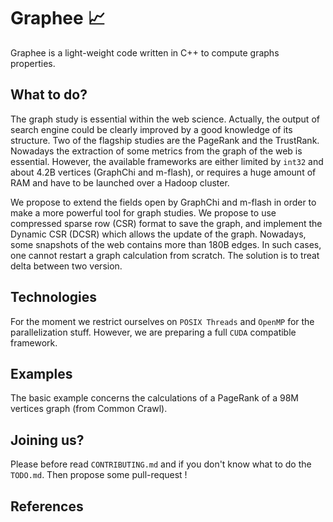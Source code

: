 # Graphee :chart_with_upwards_trend:
Graphee is a light-weight code written in C++ to compute graphs properties.

## What to do?
The graph study is essential within the web science. Actually, the output of search engine could be clearly improved by a good knowledge of its structure. Two of the flagship studies are the PageRank and the TrustRank. 
Nowadays the extraction of some metrics from the graph of the web is essential. However, the available frameworks are either limited by `int32` and about 4.2B vertices (GraphChi and m-flash), or requires a huge amount of RAM and have to be launched over a Hadoop cluster.

We propose to extend the fields open by GraphChi and m-flash in order to make a more powerful tool for graph studies. We propose to use compressed sparse row (CSR) format to save the graph, and implement the Dynamic CSR (DCSR) which allows the update of the graph. Nowadays, some snapshots of the web contains more than 180B edges. In such cases, one cannot restart a graph calculation from scratch. The solution is to treat delta between two version.

## Technologies
For the moment we restrict ourselves on `POSIX Threads` and `OpenMP` for the parallelization stuff. However, we are preparing a full `CUDA` compatible framework.

## Examples
The basic example concerns the calculations of a PageRank of a 98M vertices graph (from Common Crawl).

## Joining us?
Please before read `CONTRIBUTING.md` and if you don't know what to do the `TODO.md`. Then propose some pull-request !

## References
